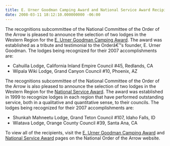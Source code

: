 ```yaml
---
title: E. Urner Goodman Camping Award and National Service Award Recipients
date: 2008-03-11 18:12:10.000000000 -06:00
---
```

The recognitions subcommittee of the National Committee of the Order of the Arrow is pleased to announce the selection of two lodges in the Western Region  for the <a href=program/awards/eugcamping.php>E.&nbsp;Urner Goodman Camping Award</a>.  The award was established as a tribute and testimonial to the Orderâ€™s founder, E. Urner Goodman.  The lodges being recognized for their 2007 accomplishments are:

<ul><li>Cahuilla Lodge, California Inland Empire Council #45, Redlands, CA</li>
<li>Wipala Wiki Lodge, Grand Canyon Council #10, Phoenix, AZ</li></ul>

The recognitions subcommittee of the National Committee of the Order of the Arrow is also pleased to announce the selection of two lodges in the Western Region for the <a href=program/awards/natservice.php>National Service Award</a>.  The award was established in 1999 to recognize lodges in each region that have performed outstanding service, both in a qualitative and quantitative sense, to their councils.  The lodges being recognized for their 2007 accomplishments are:

<ul><li>Shunkah Mahneetu Lodge, Grand Teton Council #107, Idaho Falls, ID</li>
<li>Wiatava Lodge, Orange County Council #39, Santa Ana, CA</li></ul>

To view all of the recipients, visit the <a href=http://www.oa-bsa.org/misc/anr/eucampingaward.htm>E. Urner Goodman Camping Award</a> and <a href=http://www.oa-bsa.org/misc/anr/natservaward.htm>National Service Award</a> pages on the National Order of the Arrow website.
